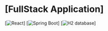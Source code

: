 # [FullStack Application]

[![React](https://img.shields.io/badge/Frontend-React-9cf.svg)]
[![Spring Boot](https://img.shields.io/badge/Backend-Spring%20Boot-informational.svg)]
[![H2 database](https://img.shields.io/badge/DB-H2%20database-orange.svg)]